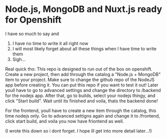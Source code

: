 # Node.js, MongoDB and Nuxt.js ready for Openshift
I have so much to say and
1. I have no time to write it all right now
2. I will most likely forget about all these things when I have time to write them
3. Sigh...

Real quick tho: This repo is designed to run out of the box on openshift. Create a new project, then add through the catalog a "Node.js + MongoDB" item to your project. Make sure to change the github repo of the NodeJS app before creating it. You can put this repo if you want to test it out! Later youll have to go to advanced settings and change the directory to /backend for the nodejs app. After that, go to builds, select your nodejs thingy, and click "Start build". Wait until its finished and voila, thats the backend done!

For the frontend, youll have to create a new item through the catalog, this time nodejs only. Go to advanced settigns again and change it to /frontend, click start build, and voila you now have friontend as well.

(I wrote this down so i dont forget. I hope ill get into more detail later...!)